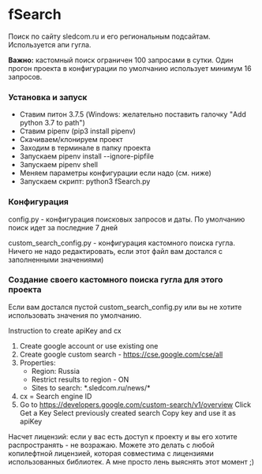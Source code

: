 # fSearch
Поиск по сайту sledcom.ru и его региональным подсайтам. Используется апи гугла.

**Важно:** кастомный поиск ограничен 100 запросами в сутки. Один прогон проекта в конфигурации по умолчанию использует минимум 16 запросов.

### Установка и запуск
- Ставим питон 3.7.5 (Windows: желательно поставить галочку "Add python 3.7 to path")
- Ставим pipenv (pip3 install pipenv)
- Скачиваем/клонируем проект
- Заходим в терминале в папку проекта 
- Запускаем pipenv install --ignore-pipfile
- Запускаем pipenv shell
- Меняем параметры конфигурации если надо (см. ниже)
- Запускаем скрипт: python3 fSearch.py

### Конфигурация
config.py - конфигурация поисковых запросов и даты. По умолчанию поиск идет за последние 7 дней

custom_search_config.py - конфигурация кастомного поиска гугла. Ничего не надо редактировать, если этот файл вам достался с заполненными значениями)

### Создание своего кастомного поиска гугла для этого проекта
Если вам достался пустой custom_search_config.py или вы не хотите использовать значения по умолчанию.

Instruction to create apiKey and cx
1. Create google account or use existing one
2. Create google custom search - https://cse.google.com/cse/all
3. Properties:
   - Region: Russia
   - Restrict results to region - ON
   - Sites to search: \*.sledcom.ru/news/\*
4. cx = Search engine ID
5. Go to https://developers.google.com/custom-search/v1/overview
   Click Get a Key
   Select previously created search
   Copy key and use it as apiKey


Насчет лицензий: если у вас есть доступ к проекту и вы его хотите распространять - не возражаю. Можете это делать с любой копилефтной лицензией, которая совместима с лицензиями использованных библиотек. А мне просто лень выяснять этот момент ;)
